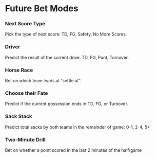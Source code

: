 # Future Bet Modes

### Next Score Type 
Pick the type of next score: TD, FG, Safety, No More Scores.

### Driver
Predict the result of the current drive: TD, FG, Punt, Turnover.

### Horse Race
Bet on which team leads at “settle at”.

### Choose their Fate
Predict if the current possession ends in TD, FG, or Turnover.

### Sack Stack
Predict total sacks by both teams in the remainder of game: 0-1, 2-4, 5+

### Two-Minute Drill
Bet on whether a point scored in the last 2 minutes of the half/game